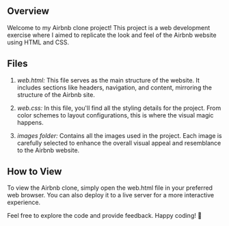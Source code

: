 ## Overview

Welcome to my Airbnb clone project! This project is a web development exercise where I aimed to replicate the look and feel of the Airbnb website using HTML and CSS.

## Files

1. *web.html:* This file serves as the main structure of the website. It includes sections like headers, navigation, and content, mirroring the structure of the Airbnb site.

2. *web.css:* In this file, you'll find all the styling details for the project. From color schemes to layout configurations, this is where the visual magic happens.

3. *images folder:* Contains all the images used in the project. Each image is carefully selected to enhance the overall visual appeal and resemblance to the Airbnb website.

## How to View

To view the Airbnb clone, simply open the web.html file in your preferred web browser. You can also deploy it to a live server for a more interactive experience.

Feel free to explore the code and provide feedback. Happy coding! 🚀
